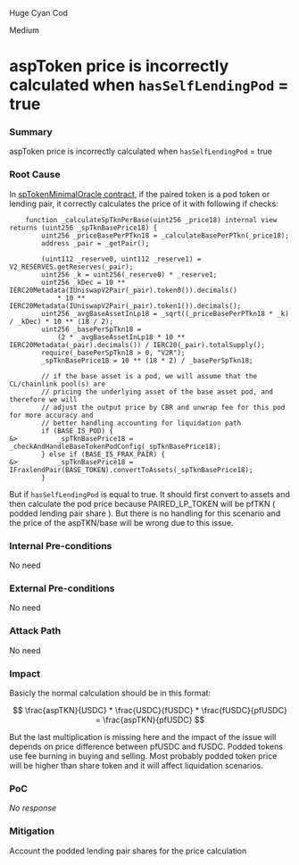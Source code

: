 Huge Cyan Cod

Medium

# aspToken price is incorrectly calculated when `hasSelfLendingPod` = true

### Summary

aspToken price is incorrectly calculated when `hasSelfLendingPod` = true

### Root Cause

In [spTokenMinimalOracle contract](https://github.com/sherlock-audit/2025-01-peapods-finance/blob/main/contracts/contracts/oracle/spTKNMinimalOracle.sol#L145C2-L168C6), if the paired token is a pod token or lending pair, it correctly calculates the price of it with following if checks:

```solidity
    function _calculateSpTknPerBase(uint256 _price18) internal view returns (uint256 _spTknBasePrice18) {
        uint256 _priceBasePerPTkn18 = _calculateBasePerPTkn(_price18);
        address _pair = _getPair();

        (uint112 _reserve0, uint112 _reserve1) = V2_RESERVES.getReserves(_pair);
        uint256 _k = uint256(_reserve0) * _reserve1;
        uint256 _kDec = 10 ** IERC20Metadata(IUniswapV2Pair(_pair).token0()).decimals()
            * 10 ** IERC20Metadata(IUniswapV2Pair(_pair).token1()).decimals();
        uint256 _avgBaseAssetInLp18 = _sqrt((_priceBasePerPTkn18 * _k) / _kDec) * 10 ** (18 / 2);
        uint256 _basePerSpTkn18 =
            (2 * _avgBaseAssetInLp18 * 10 ** IERC20Metadata(_pair).decimals()) / IERC20(_pair).totalSupply();
        require(_basePerSpTkn18 > 0, "V2R");
        _spTknBasePrice18 = 10 ** (18 * 2) / _basePerSpTkn18;

        // if the base asset is a pod, we will assume that the CL/chainlink pool(s) are
        // pricing the underlying asset of the base asset pod, and therefore we will
        // adjust the output price by CBR and unwrap fee for this pod for more accuracy and
        // better handling accounting for liquidation path
        if (BASE_IS_POD) {
&>          _spTknBasePrice18 = _checkAndHandleBaseTokenPodConfig(_spTknBasePrice18);
        } else if (BASE_IS_FRAX_PAIR) {
&>          _spTknBasePrice18 = IFraxlendPair(BASE_TOKEN).convertToAssets(_spTknBasePrice18);
        }
```

But if `hasSelfLendingPod` is equal to true. It should first convert to assets and then calculate the pod price because PAIRED_LP_TOKEN will be pfTKN ( podded lending pair share ). But there is no handling for this scenario and the price of the aspTKN/base will be wrong due to this issue.


### Internal Pre-conditions

No need

### External Pre-conditions

No need

### Attack Path

No need

### Impact

Basicly the normal calculation should be in this format:

$$
\frac{aspTKN}{USDC} * \frac{USDC}{fUSDC} * \frac{fUSDC}{pfUSDC} = \frac{aspTKN}{pfUSDC}
$$

But the last multiplication is missing here and the impact of the issue will depends on price difference between pfUSDC and fUSDC. Podded tokens use fee burning in buying and selling. Most probably podded token price will be higher than share token and it will affect liquidation scenarios. 


### PoC

_No response_

### Mitigation

Account the podded lending pair shares for the price calculation